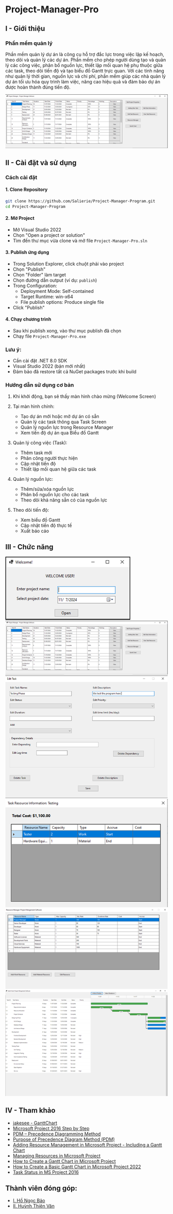 # Project-Manager-Pro

## I - Giới thiệu
### Phần mềm quản lý
Phần mềm quản lý dự án là công cụ hỗ trợ đắc lực trong việc lập kế hoạch, theo dõi và quản lý các dự án. Phần mềm cho phép người dùng tạo và quản lý các công việc, phân bổ nguồn lực, thiết lập mối quan hệ phụ thuộc giữa các task, theo dõi tiến độ và tạo biểu đồ Gantt trực quan. Với các tính năng như quản lý thời gian, nguồn lực và chi phí, phần mềm giúp các nhà quản lý dự án tối ưu hóa quy trình làm việc, nâng cao hiệu quả và đảm bảo dự án được hoàn thành đúng tiến độ.

![Màn hình chính](Preview/Main_Screen.png)

## II - Cài đặt và sử dụng
### Cách cài đặt
#### 1. Clone Repository
``` bash
git clone https://github.com/Salierie/Project-Manager-Program.git
cd Project-Manager-Program
```
#### 2. Mở Project
- Mở Visual Studio 2022
- Chọn "Open a project or solution"
- Tìm đến thư mục vừa clone và mở file `Project-Manager-Pro.sln`

#### 3. Publish ứng dụng
- Trong Solution Explorer, click chuột phải vào project
- Chọn "Publish"
- Chọn "Folder" làm target
- Chọn đường dẫn output (ví dụ: `publish`)
- Trong Configuration:
  - Deployment Mode: Self-contained
  - Target Runtime: win-x64
  - File publish options: Produce single file
- Click "Publish"

#### 4. Chạy chương trình
- Sau khi publish xong, vào thư mục publish đã chọn
- Chạy file `Project-Manager-Pro.exe`

### Lưu ý:
- Cần cài đặt .NET 8.0 SDK
- Visual Studio 2022 (bản mới nhất)
- Đảm bảo đã restore tất cả NuGet packages trước khi build

### Hướng dẫn sử dụng cơ bản
1. Khi khởi động, bạn sẽ thấy màn hình chào mừng (Welcome Screen)

2. Tại màn hình chính:
   - Tạo dự án mới hoặc mở dự án có sẵn
   - Quản lý các task thông qua Task Screen
   - Quản lý nguồn lực trong Resource Manager
   - Xem tiến độ dự án qua Biểu đồ Gantt

3. Quản lý công việc (Task):
   - Thêm task mới
   - Phân công người thực hiện
   - Cập nhật tiến độ
   - Thiết lập mối quan hệ giữa các task

4. Quản lý nguồn lực:
   - Thêm/sửa/xóa nguồn lực
   - Phân bổ nguồn lực cho các task
   - Theo dõi khả năng sẵn có của nguồn lực

5. Theo dõi tiến độ:
   - Xem biểu đồ Gantt
   - Cập nhật tiến độ thực tế
   - Xuất báo cáo

## III - Chức năng

![Màn hình chào mừng](Preview/Welcome_Screen.png)
![Mần hình chính](Preview/Main_Screen.png)
![Màn hình giao diện chỉnh sửa công việc](Preview/Edit_task_screen.png)
![Màn hình giao diện quản lý nguồn lực của công việc](Preview/Task_Resource_Screen.png)
![Màn hình quản lý nguồn lực](Preview/Resources_Manager_Screen.png)
![Màn hình biểu đồ Gantt](Preview/GanttChart_Screen.png)

## IV - Tham khảo
- [jakesee - GanttChart](https://github.com/jakesee/ganttchart)
- [Microsoft Project 2016 Step by Step](http://cnaiman.com/PM/MIT-LabText/2016/MP.2016.Step.by.Step.pdf)
- [PDM – Precedence Diagramming Method](https://project-management.info/pdm-precedence-diagramming-method/)
- [Purpose of Precedence Diagram Method (PDM)](https://acqnotes.com/acqnote/tasks/precedence-diagram-method-pdm)
- [Adding Resource Management in Microsoft Project - Including a Gantt Chart](https://www.youtube.com/watch?v=dfTCMA9lqr0)
- [Managing Resources in Microsoft Project](https://www.youtube.com/watch?v=XB36X8x8er8&t=165s)
- [How to Create a Gantt Chart in Microsoft Project](https://www.youtube.com/watch?v=uqo5DLD-ssI&t=173s)
- [How to Create a Basic Gantt Chart in Microsoft Project 2022](https://www.youtube.com/watch?v=kOs91q2advw)
- [Task Status in MS Project 2016](https://www.youtube.com/watch?v=_TOyTWjonEQ&t=13s)


## Thành viên đóng góp:
- [I. Hồ Ngọc Bảo](https://github.com/ZukiErudo)
- [II. Huỳnh Thiên Văn](https://github.com/Salierie)
